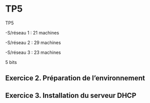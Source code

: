 # TP5
TP5

-S/réseau 1 : 21 machines

-S/réseau 2 : 29 machines

-S/réseau 3 : 23 machines


5 bits




## Exercice 2. Préparation de l’environnement



## Exercice 3. Installation du serveur DHCP
